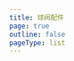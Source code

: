 ```yaml
---
title: 球阀配件
page: true
outline: false
pageType: list
---
```


<script setup>
import AllProducts from '../../AllProducts.vue'
</script>

<AllProducts category="球阀,配件" />
